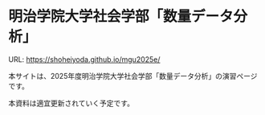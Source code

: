 # 明治学院大学社会学部「数量データ分析」
URL: https://shoheiyoda.github.io/mgu2025e/

本サイトは、2025年度明治学院大学社会学部「数量データ分析」の演習ページです。

本資料は適宜更新されていく予定です。